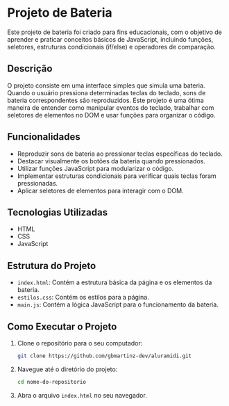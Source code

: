 # Projeto de Bateria

Este projeto de bateria foi criado para fins educacionais, com o objetivo de aprender e praticar conceitos básicos de JavaScript, incluindo funções, seletores, estruturas condicionais (if/else) e operadores de comparação.

## Descrição

O projeto consiste em uma interface simples que simula uma bateria. Quando o usuário pressiona determinadas teclas do teclado, sons de bateria correspondentes são reproduzidos. Este projeto é uma ótima maneira de entender como manipular eventos do teclado, trabalhar com seletores de elementos no DOM e usar funções para organizar o código.

## Funcionalidades

- Reproduzir sons de bateria ao pressionar teclas específicas do teclado.
- Destacar visualmente os botões da bateria quando pressionados.
- Utilizar funções JavaScript para modularizar o código.
- Implementar estruturas condicionais para verificar quais teclas foram pressionadas.
- Aplicar seletores de elementos para interagir com o DOM.

## Tecnologias Utilizadas

- HTML
- CSS
- JavaScript

## Estrutura do Projeto

- `index.html`: Contém a estrutura básica da página e os elementos da bateria.
- `estilos.css`: Contém os estilos para a página.
- `main.js`: Contém a lógica JavaScript para o funcionamento da bateria.

## Como Executar o Projeto

1. Clone o repositório para o seu computador:
    ```bash
    git clone https://github.com/gbmartinz-dev/aluramidi.git
    ```
2. Navegue até o diretório do projeto:
    ```bash
    cd nome-do-repositorio
    ```
3. Abra o arquivo `index.html` no seu navegador.
